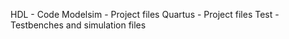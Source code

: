 HDL - Code
Modelsim - Project files
Quartus - Project files
Test - Testbenches and simulation files
